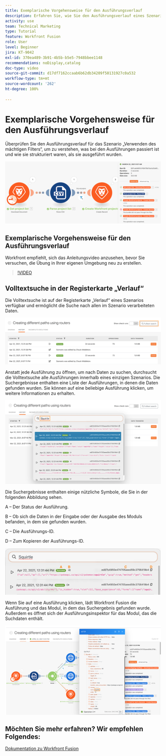 ```yaml
---
title: Exemplarische Vorgehensweise für den Ausführungsverlauf
description: Erfahren Sie, wie Sie den Ausführungsverlauf eines Szenarios in [!DNL Adobe Workfront Fusion]überprüfen können, um zu sehen, was wann passiert ist.
activity: use
team: Technical Marketing
type: Tutorial
feature: Workfront Fusion
role: User
level: Beginner
jira: KT-9042
exl-id: 370ea489-3b91-4b5b-b5e5-7948bbee1148
recommendations: noDisplay,catalog
doc-type: video
source-git-commit: d17df7162ccaab6b62db34209f50131927c0a532
workflow-type: tm+mt
source-wordcount: '262'
ht-degree: 100%

---
```


# Exemplarische Vorgehensweise für den Ausführungsverlauf

Überprüfen Sie den Ausführungsverlauf für das Szenario „Verwenden des mächtigen Filters“, um zu verstehen, was bei den Ausführungen passiert ist und wie sie strukturiert waren, als sie ausgeführt wurden.

![Bild des Ausführungsverlaufs in einem Fusion-Szenario](assets/execution-history-and-scheduling-1.png)

## Exemplarische Vorgehensweise für den Ausführungsverlauf

Workfront empfiehlt, sich das Anleitungsvideo anzusehen, bevor Sie versuchen, die Übung in Ihrer eigenen Umgebung neu zu erstellen.

>[!VIDEO](https://video.tv.adobe.com/v/335283/?quality=12&learn=on&enablevpops)


## Volltextsuche in der Registerkarte „Verlauf“

Die Volltextsuche ist auf der Registerkarte „Verlauf“ eines Szenarios verfügbar und ermöglicht die Suche nach allen im Szenario verarbeiteten Daten.

![Ein Bild zum Durchsuchen des Ausführungsverlaufs](assets/execution-history-and-scheduling-2.png)

Anstatt jede Ausführung zu öffnen, um nach Daten zu suchen, durchsucht die Volltextsuche alle Ausführungen innerhalb eines einzigen Szenarios. Die Suchergebnisse enthalten eine Liste der Ausführungen, in denen die Daten gefunden wurden. Sie können auf eine beliebige Ausführung klicken, um weitere Informationen zu erhalten.

![Ein Bild zum Durchsuchen eines Ausführungsverlaufs](assets/execution-history-and-scheduling-3.png)

Die Suchergebnisse enthalten einige nützliche Symbole, die Sie in der folgenden Abbildung sehen.

A – Der Status der Ausführung.

B – Ob sich die Daten in der Eingabe oder der Ausgabe des Moduls befanden, in dem sie gefunden wurden.

C – Die Ausführungs-ID.

D – Zum Kopieren der Ausführungs-ID.

![Ein Bild mit den Suchergebnissen eines Ausführungsverlaufs](assets/execution-history-and-scheduling-4.png)

Wenn Sie auf eine Ausführung klicken, lädt Workfront Fusion die Ausführung und das Modul, in dem das Suchergebnis gefunden wurde. Außerdem es öffnet sich der Ausführungsinspektor für das Modul, das die Suchdaten enthält.

![Ein Bild mit Links zum Ausführungsverlauf](assets/execution-history-and-scheduling-5.png)


## Möchten Sie mehr erfahren? Wir empfehlen Folgendes:

[Dokumentation zu Workfront Fusion](https://experienceleague.adobe.com/docs/workfront/using/adobe-workfront-fusion/workfront-fusion-2.html?lang=de)
